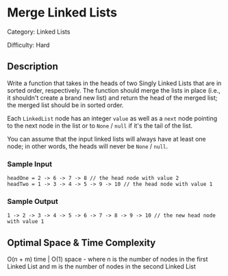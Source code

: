 # Merge Linked Lists

Category: Linked Lists

Difficulty: Hard

## Description

Write a function that takes in the heads of two Singly Linked Lists that are
in sorted order, respectively. The function should merge the lists in place
(i.e., it shouldn't create a brand new list) and return the head of the merged
list; the merged list should be in sorted order.

Each `LinkedList` node has an integer `value` as well as
a `next` node pointing to the next node in the list or to
`None` / `null` if it's the tail of the list.

You can assume that the input linked lists will always have at least one node; in other
words, the heads will never be `None` / `null`.


### Sample Input
```
headOne = 2 -> 6 -> 7 -> 8 // the head node with value 2
headTwo = 1 -> 3 -> 4 -> 5 -> 9 -> 10 // the head node with value 1
```

### Sample Output
```
1 -> 2 -> 3 -> 4 -> 5 -> 6 -> 7 -> 8 -> 9 -> 10 // the new head node with value 1
```

## Optimal Space & Time Complexity

O(n + m) time | O(1) space - where n is the number of nodes in the first Linked List and m is the number of nodes in the second Linked List

